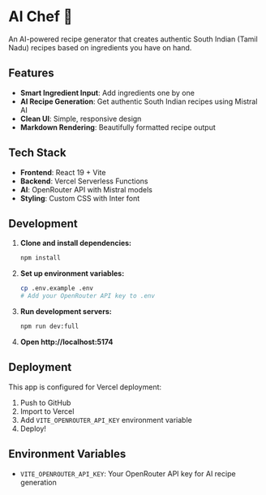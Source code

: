 # AI Chef 🍛

An AI-powered recipe generator that creates authentic South Indian (Tamil Nadu) recipes based on ingredients you have on hand.

## Features

- **Smart Ingredient Input**: Add ingredients one by one
- **AI Recipe Generation**: Get authentic South Indian recipes using Mistral AI
- **Clean UI**: Simple, responsive design
- **Markdown Rendering**: Beautifully formatted recipe output

## Tech Stack

- **Frontend**: React 19 + Vite
- **Backend**: Vercel Serverless Functions
- **AI**: OpenRouter API with Mistral models
- **Styling**: Custom CSS with Inter font

## Development

1. **Clone and install dependencies:**
   ```bash
   npm install
   ```

2. **Set up environment variables:**
   ```bash
   cp .env.example .env
   # Add your OpenRouter API key to .env
   ```

3. **Run development servers:**
   ```bash
   npm run dev:full
   ```

4. **Open http://localhost:5174**

## Deployment

This app is configured for Vercel deployment:

1. Push to GitHub
2. Import to Vercel
3. Add `VITE_OPENROUTER_API_KEY` environment variable
4. Deploy!

## Environment Variables

- `VITE_OPENROUTER_API_KEY`: Your OpenRouter API key for AI recipe generation
